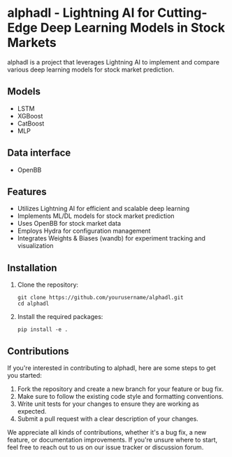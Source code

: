 # alphadl - Lightning AI for Cutting-Edge Deep Learning Models in Stock Markets

alphadl is a project that leverages Lightning AI to implement and compare various deep learning models for stock market prediction.

## Models

- LSTM
- XGBoost
- CatBoost
- MLP

## Data interface

- OpenBB

## Features

- Utilizes Lightning AI for efficient and scalable deep learning
- Implements ML/DL models for stock market prediction
- Uses OpenBB for stock market data
- Employs Hydra for configuration management
- Integrates Weights & Biases (wandb) for experiment tracking and visualization

## Installation

1. Clone the repository:
   ```
   git clone https://github.com/yourusername/alphadl.git
   cd alphadl
   ```

2. Install the required packages:
   ```
   pip install -e .
   ```

## Contributions

If you're interested in contributing to alphadl, here are some steps to get you started:

1. Fork the repository and create a new branch for your feature or bug fix.
2. Make sure to follow the existing code style and formatting conventions.
3. Write unit tests for your changes to ensure they are working as expected.
4. Submit a pull request with a clear description of your changes.

We appreciate all kinds of contributions, whether it's a bug fix, a new feature, or documentation improvements. If you're unsure where to start, feel free to reach out to us on our issue tracker or discussion forum.


